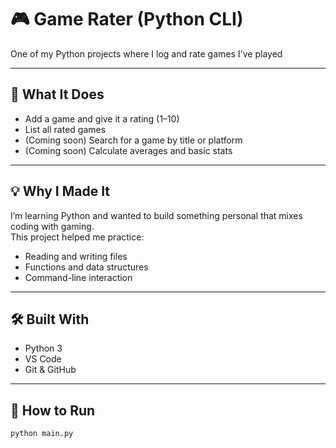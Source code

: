 # 🎮 Game Rater (Python CLI)

One of my Python projects where I log and rate games I've played

---

## 🧠 What It Does
- Add a game and give it a rating (1–10)
- List all rated games
- (Coming soon) Search for a game by title or platform
- (Coming soon) Calculate averages and basic stats

---

## 💡 Why I Made It
I’m learning Python and wanted to build something personal that mixes coding with gaming.  
This project helped me practice:
- Reading and writing files
- Functions and data structures
- Command-line interaction

---

## 🛠️ Built With
- Python 3
- VS Code
- Git & GitHub

---

## 🚀 How to Run
```bash
python main.py
